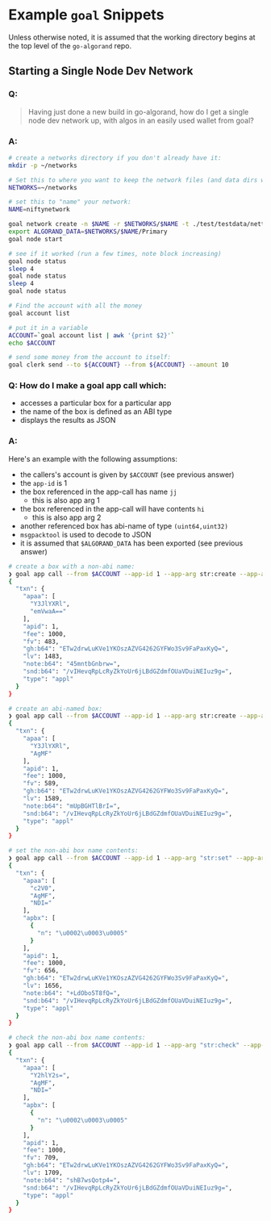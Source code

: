 # Example `goal` Snippets

Unless otherwise noted, it is assumed that the working directory
begins at the top level of the `go-algorand` repo.

## Starting a Single Node Dev Network 

### Q:
> Having just done a new build in go-algorand, how do I get a single node dev network up, with algos in an easily used wallet from goal?

### A:

```sh
# create a networks directory if you don't already have it: 
mkdir -p ~/networks

# Set this to where you want to keep the network files (and data dirs will go beneath)
NETWORKS=~/networks

# set this to "name" your network:
NAME=niftynetwork

goal network create -n $NAME -r $NETWORKS/$NAME -t ./test/testdata/nettemplates/OneNodeFuture.json
export ALGORAND_DATA=$NETWORKS/$NAME/Primary
goal node start

# see if it worked (run a few times, note block increasing)
goal node status
sleep 4
goal node status
sleep 4
goal node status

# Find the account with all the money
goal account list

# put it in a variable
ACCOUNT=`goal account list | awk '{print $2}'`
echo $ACCOUNT

# send some money from the account to itself:
goal clerk send --to ${ACCOUNT} --from ${ACCOUNT} --amount 10
```

### Q: How do I make a goal app call which:
* accesses a particular box for a particular app
* the name of the box is defined as an ABI type
* displays the results as JSON

### A:
Here's an example with the following assumptions:

* the callers's account is given by `$ACCOUNT` (see previous answer)
* the `app-id` is 1
* the box referenced in the app-call has name `jj`
  * this is also app arg 1
* the box referenced in the app-call will have contents `hi`
  * this is also app arg 2
* another referenced box has abi-name of type `(uint64,uint32)`
* `msgpacktool` is used to decode to JSON
* it is assumed that `$ALGORAND_DATA` has been exported (see previous answer)

```sh
# create a box with a non-abi name:
❯ goal app call --from $ACCOUNT --app-id 1 --app-arg str:create --app-arg str:zeph -o - | msgpacktool -d
{
  "txn": {
    "apaa": [
      "Y3JlYXRl",
      "emVwaA=="
    ],
    "apid": 1,
    "fee": 1000,
    "fv": 483,
    "gh:b64": "ETw2drwLuKVe1YKOszAZVG4262GYFWo3Sv9FaPaxKyQ=",
    "lv": 1483,
    "note:b64": "45mntbGnbrw=",
    "snd:b64": "/vIHevqRpLcRyZkYoUr6jLBdGZdmfOUaVDuiNEIuz9g=",
    "type": "appl"
  }
}

# create an abi-named box:
❯ goal app call --from $ACCOUNT --app-id 1 --app-arg str:create --app-arg "abi:(byte,byte,byte):[2,3,5]" -o - | msgpacktool -d
{
  "txn": {
    "apaa": [
      "Y3JlYXRl",
      "AgMF"
    ],
    "apid": 1,
    "fee": 1000,
    "fv": 589,
    "gh:b64": "ETw2drwLuKVe1YKOszAZVG4262GYFWo3Sv9FaPaxKyQ=",
    "lv": 1589,
    "note:b64": "mUpBGHTlBrI=",
    "snd:b64": "/vIHevqRpLcRyZkYoUr6jLBdGZdmfOUaVDuiNEIuz9g=",
    "type": "appl"
  }
}

# set the non-abi box name contents:
❯ goal app call --from $ACCOUNT --app-id 1 --app-arg "str:set" --app-arg "abi:(byte,byte,byte):[2,3,5]" --app-arg "str:42" --box "1,abi:(byte,byte,byte):[2,3,5]" -o - | msgpacktool -d
{
  "txn": {
    "apaa": [
      "c2V0",
      "AgMF",
      "NDI="
    ],
    "apbx": [
      {
        "n": "\u0002\u0003\u0005"
      }
    ],
    "apid": 1,
    "fee": 1000,
    "fv": 656,
    "gh:b64": "ETw2drwLuKVe1YKOszAZVG4262GYFWo3Sv9FaPaxKyQ=",
    "lv": 1656,
    "note:b64": "+LdObo5T8fQ=",
    "snd:b64": "/vIHevqRpLcRyZkYoUr6jLBdGZdmfOUaVDuiNEIuz9g=",
    "type": "appl"
  }
}

# check the non-abi box name contents:
❯ goal app call --from $ACCOUNT --app-id 1 --app-arg "str:check" --app-arg "abi:(byte,byte,byte):[2,3,5]" --app-arg "str:42" --box "1,abi:(byte,byte,byte):[2,3,5]" -o - | msgpacktool -d
{
  "txn": {
    "apaa": [
      "Y2hlY2s=",
      "AgMF",
      "NDI="
    ],
    "apbx": [
      {
        "n": "\u0002\u0003\u0005"
      }
    ],
    "apid": 1,
    "fee": 1000,
    "fv": 709,
    "gh:b64": "ETw2drwLuKVe1YKOszAZVG4262GYFWo3Sv9FaPaxKyQ=",
    "lv": 1709,
    "note:b64": "shB7wsQotp4=",
    "snd:b64": "/vIHevqRpLcRyZkYoUr6jLBdGZdmfOUaVDuiNEIuz9g=",
    "type": "appl"
  }
}
```